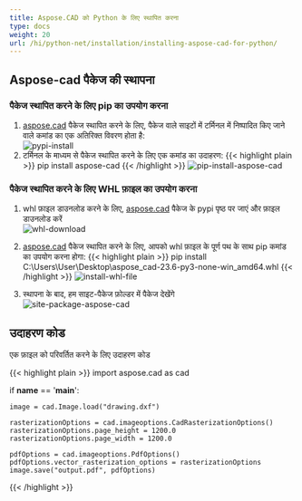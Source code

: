 ```yaml
---
title: Aspose.CAD को Python के लिए स्थापित करना
type: docs
weight: 20
url: /hi/python-net/installation/installing-aspose-cad-for-python/
---
```


## **Aspose-cad पैकेज की स्थापना**

### पैकेज स्थापित करने के लिए pip का उपयोग करना

1. [aspose.cad](https://pypi.org/project/aspose-cad/) पैकेज स्थापित करने के लिए, पैकेज वाले साइटों में टर्मिनल में निष्पादित किए जाने वाले कमांड का एक अतिरिक्त विवरण होता है:<br/>
![pypi-install](/cad/_assets/python-net/install/pypi-aspose-cad.png)
1. टर्मिनल के माध्यम से पैकेज स्थापित करने के लिए एक कमांड का उदाहरण:
{{< highlight plain >}}
pip install aspose-cad
{{< /highlight >}}
![pip-install-aspose-cad](/cad/_assets/python-net/install/pip-install-aspose.png)

### पैकेज स्थापित करने के लिए WHL फ़ाइल का उपयोग करना

1. whl फ़ाइल डाउनलोड करने के लिए, [aspose.cad](https://pypi.org/project/aspose-cad/#files) पैकेज के pypi पृष्ठ पर जाएं और फ़ाइल डाउनलोड करें<br/>
![whl-download](/cad/_assets/python-net/install/download-whl-file.png)<br/>
1. [aspose.cad](https://pypi.org/project/aspose-cad/) पैकेज स्थापित करने के लिए, आपको whl फ़ाइल के पूर्ण पथ के साथ pip कमांड का उपयोग करना होगा:
{{< highlight plain >}}
pip install C:\Users\User\Desktop\aspose_cad-23.6-py3-none-win_amd64.whl
{{< /highlight >}}
![install-whl-file](/cad/_assets/python-net/install/install-whl-file-terminal.png)

1. स्थापना के बाद, हम साइट-पैकेज फ़ोल्डर में पैकेज देखेंगे<br/>
![site-package-aspose-cad](/cad/_assets/python-net/install/site-package-aspose.png)

## उदाहरण कोड
एक फ़ाइल को परिवर्तित करने के लिए उदाहरण कोड

{{< highlight plain >}}
import aspose.cad as cad

if __name__ == '__main__':
    
    image = cad.Image.load("drawing.dxf")

    rasterizationOptions = cad.imageoptions.CadRasterizationOptions()
    rasterizationOptions.page_height = 1200.0
    rasterizationOptions.page_width = 1200.0
    
    pdfOptions = cad.imageoptions.PdfOptions()
    pdfOptions.vector_rasterization_options = rasterizationOptions
    image.save("output.pdf", pdfOptions)
{{< /highlight >}}
